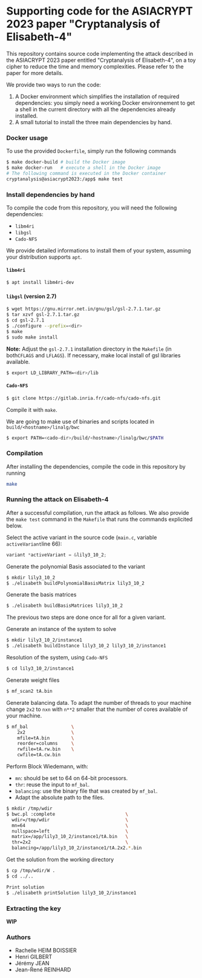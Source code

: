 # Supporting code for the ASIACRYPT 2023 paper "Cryptanalysis of Elisabeth-4"

This repository contains source code implementing the attack described in the ASIACRYPT 2023 paper entitled "Cryptanalysis of Elisabeth-4", on a toy cipher to reduce the time and memory complexities. Please refer to the paper for more details.

We provide two ways to run the code:
1. A Docker environment which simplifies the installation of required dependencies: you simply need a working Docker environnement to get a shell in the current directory with all the dependencies already installed.
2. A small tutorial to install the three main dependencies by hand.

### Docker usage

To use the provided `Dockerfile`, simply run the following commands

```sh
$ make docker-build # build the Docker image
$ make docker-run   # execute a shell in the Docker image
# The following command is executed in the Docker container
cryptanalysis@asiacrypt2023:/app$ make test
```

### Install dependencies by hand

To compile the code from this repository, you will need the following dependencies:

* `libm4ri`
* `libgsl` 
* `Cado-NFS`

We provide detailed informations to install them of your system, assuming your distribution supports `apt`.

#### `libm4ri`

```sh
$ apt install libm4ri-dev
```

#### `libgsl` (version 2.7)

```sh
$ wget https://gnu.mirror.net.in/gnu/gsl/gsl-2.7.1.tar.gz
$ tar xzvf gsl-2.7.1.tar.gz
$ cd gsl-2.7.1
$ ./configure --prefix=<dir>
$ make
$ sudo make install
```

**Note:** Adjust the `gsl-2.7.1` installation directory in the `Makefile` (in both`CFLAGS` and `LFLAGS`). If necessary, make local install of gsl libraries available.

```sh
$ export LD_LIBRARY_PATH=<dir>/lib
```

#### `Cado-NFS`

```sh
$ git clone https://gitlab.inria.fr/cado-nfs/cado-nfs.git
```

Compile it with `make`.

We are going to make use of binaries and scripts located in `build/<hostname>/linalg/bwc`

```sh
$ export PATH=<cado-dir>/build/<hostname>/linalg/bwc/$PATH
```

### Compilation

After installing the dependencies, compile the code in this repository by running

```sh
make
```

### Running the attack on Elisabeth-4

After a successful compilation, run the attack as follows.
We also provide the `make test` command in the `Makefile` that runs the commands explicited below.

Select the active variant in the source code (`main.c`, variable `activeVariant`line 66):
```c
variant *activeVariant = &lily3_10_2;
```

Generate the polynomial Basis associated to the variant
```sh
$ mkdir lily3_10_2
$ ./elisabeth buildPolynomialBasisMatrix lily3_10_2
```

Generate the basis matrices
```sh
$ ./elisabeth buildBasisMatrices lily3_10_2
```

The previous two steps are done once for all for a given variant.

Generate an instance of the system to solve
```sh
$ mkdir lily3_10_2/instance1
$ ./elisabeth buildInstance lily3_10_2 lily3_10_2/instance1
```

Resolution of the system, using `Cado-NFS`
```sh
$ cd lily3_10_2/instance1
```

Generate weight files
```sh
$ mf_scan2 tA.bin
```

Generate balancing data.
To adapt the number of threads to your machine change `2x2` to `nxn` with `n**2` smaller that the number of cores available of your machine.

```sh
$ mf_bal                \
    2x2                 \
    mfile=tA.bin        \
    reorder=columns     \
    rwfile=tA.rw.bin    \
    cwfile=tA.cw.bin
```

Perform Block Wiedemann, with:
* `mn`: should be set to 64 on 64-bit processors.
* `thr`: reuse the input to `mf_bal`.
* `balancing`: use the binary file that was created by `mf_bal`.
* Adapt the absolute path to the files.

```sh
$ mkdir /tmp/wdir
$ bwc.pl :complete                          \
  wdir=/tmp/wdir                            \
  mn=64                                     \
  nullspace=left                            \
  matrix=/app/lily3_10_2/instance1/tA.bin   \
  thr=2x2                                   \
  balancing=/app/lily3_10_2/instance1/tA.2x2.*.bin
```

Get the solution from the working directory
```sh
$ cp /tmp/wdir/W .
$ cd ../..
```

```sh
Print solution
$ ./elisabeth printSolution lily3_10_2/instance1
```

### Extracting the key

**WIP**

<!-- Pour l'instant, je me suis arrete la, j'extrais a la main le resultat de ce qui s'affiche. Mais je compte finir le solver pour remonter a la cle -->

### Authors

* Rachelle HEIM BOISSIER
* Henri GILBERT
* Jérémy JEAN
* Jean-René REINHARD
